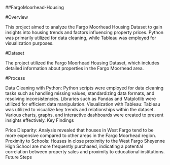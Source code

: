 ##FargoMoorhead-Housing



#Overview

This project aimed to analyze the Fargo Moorhead Housing Dataset to gain insights into housing trends and factors influencing property prices. Python was primarily utilized for data cleaning, while Tableau was employed for visualization purposes.

#Dataset

The project utilized the Fargo Moorhead Housing Dataset, which includes detailed information about properties in the Fargo Moorhead area.

#Process

Data Cleaning with Python:
Python scripts were employed for data cleaning tasks such as handling missing values, standardizing data formats, and resolving inconsistencies.
Libraries such as Pandas and Matplotlib were utilized for efficient data manipulation.
Visualization with Tableau:
Tableau was utilized to visualize key trends and relationships within the dataset.
Various charts, graphs, and interactive dashboards were created to present insights effectively.
Key Findings

Price Disparity: Analysis revealed that houses in West Fargo tend to be more expensive compared to other areas in the Fargo Moorhead region.
Proximity to Schools: Houses in close proximity to the West Fargo Sheyenne High School are more frequently purchased, indicating a potential correlation between property sales and proximity to educational institutions.
Future Steps



